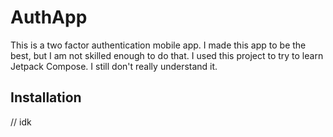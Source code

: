 # AuthApp

This is a two factor authentication mobile app. I made this app to be the best, but I am not skilled enough to do that.
I used this project to try to learn Jetpack Compose. I still don't really understand it.

## Installation

// idk
